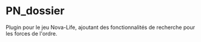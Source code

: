 # PN_dossier
Plugin pour le jeu Nova-Life, ajoutant des fonctionnalités de recherche pour les forces de l'ordre.
